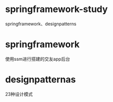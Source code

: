 # springframework-study
springframework、designpatterns


# springframework
使用ssm进行搭建的交友app后台
# designpatternas
23种设计模式
